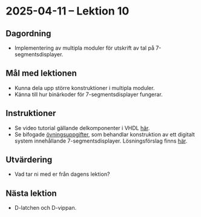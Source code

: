 # 2025-04-11 – Lektion 10

## Dagordning
* Implementering av multipla moduler för utskrift av tal på 7-segmentsdisplayer.

## Mål med lektionen
* Kunna dela upp större konstruktioner i multipla moduler.
* Känna till hur binärkoder för 7-segmentsdisplayer fungerar.

## Instruktioner
* Se video tutorial gällande delkomponenter i VHDL [här](https://www.youtube.com/watch?v=2_FT-p-BdwE&feature=youtu.be).
* Se bifogade [övningsuppgifter](./Övningsuppgifter%202025-04-11.pdf), som behandlar konstruktion av 
ett digitalt system innehållande 7-segmentsdisplayer. Lösningsförslag finns [här](./vhdl/README.md).

## Utvärdering
* Vad tar ni med er från dagens lektion?

## Nästa lektion
* D-latchen och D-vippan.
